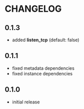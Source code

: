 # CHANGELOG

## 0.1.3

* added **listen_tcp** (default: false)

## 0.1.1

* fixed metadata dependencies
* fixed instance dependencies

## 0.1.0

* initial release
